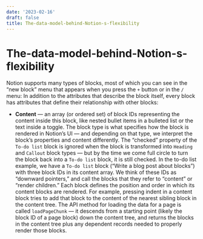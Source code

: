 ```yaml
---
date: '2023-02-16'
draft: false
title: The-data-model-behind-Notion-s-flexibility
---
```


# The-data-model-behind-Notion-s-flexibility

Notion supports many types of blocks, most of which you can see in the “new block” menu that appears when you press the `+` button or in the `/` menu:
In addition to the attributes that describe the block itself, every block has attributes that define their relationship with other blocks:
- **Content** — an array (or ordered set) of block IDs representing the content inside this block, like nested bullet items in a bulleted list or the text inside a toggle.
The block type is what specifies how the block is rendered in Notion’s UI — and depending on that type, we interpret the block’s properties and content differently.
The “checked” property of the `To-do list` block is ignored when the block is transformed into `Heading` and `Callout` block types — but by the time we come full circle to turn the block back into a `To-do list` block, it is still checked.
In the to-do list example, we have a `To-do list` block (“Write a blog post about blocks”) with three block IDs in its content array.
We think of these IDs as “downward pointers,” and call the blocks that they refer to “content” or “render children.”
Each block defines the position and order in which its content blocks are rendered.
For example, pressing indent in a content block tries to add that block to the content of the nearest sibling block in the content tree.
The API method for loading the data for a page is called `loadPageChunk` — it descends from a starting point (likely the block ID of a page block) down the content tree, and returns the blocks in the content tree plus any dependent records needed to properly render those blocks.
